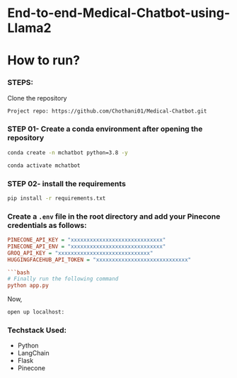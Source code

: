 # End-to-end-Medical-Chatbot-using-Llama2

# How to run?
### STEPS:

Clone the repository

```bash
Project repo: https://github.com/Chothani01/Medical-Chatbot.git
```

### STEP 01- Create a conda environment after opening the repository

```bash
conda create -n mchatbot python=3.8 -y
```

```bash
conda activate mchatbot
```

### STEP 02- install the requirements
```bash
pip install -r requirements.txt
```


### Create a `.env` file in the root directory and add your Pinecone credentials as follows:

```ini
PINECONE_API_KEY = "xxxxxxxxxxxxxxxxxxxxxxxxxxxxx"
PINECONE_API_ENV = "xxxxxxxxxxxxxxxxxxxxxxxxxxxxx"
GROQ_API_KEY = "xxxxxxxxxxxxxxxxxxxxxxxxxxxxx"
HUGGINGFACEHUB_API_TOKEN = "xxxxxxxxxxxxxxxxxxxxxxxxxxxxx"

```bash
# Finally run the following command
python app.py
```

Now,
```bash
open up localhost:
```


### Techstack Used:

- Python
- LangChain
- Flask
- Pinecone
